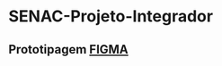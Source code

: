 # SENAC-Projeto-Integrador

## Prototipagem [FIGMA](https://www.figma.com/design/S5BcTuiYcDY9nhg4MLYlRg/Prototipagem-P.I---Doces-Lunares?node-id=0-1&t=YAZn5pAdM0LVGLr6-1)
